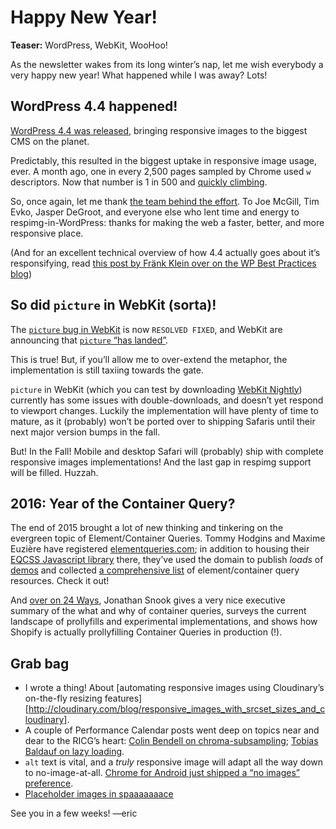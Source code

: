# Happy New Year!

**Teaser:** WordPress, WebKit, WooHoo!

As the newsletter wakes from its long winter’s nap, let me wish everybody a very happy new year! What happened while I was away? Lots!

## WordPress 4.4 happened!

[WordPress 4.4 was released][wp-release], bringing responsive images to the biggest CMS on the planet.

Predictably, this resulted in the biggest uptake in responsive image usage, ever. A month ago, one in every 2,500 pages sampled by Chrome used `w` descriptors. Now that number is 1 in 500 and [quickly climbing][chrome-status].

So, once again, let me thank [the team behind the effort][wp-respimg-team]. To Joe McGill, Tim Evko, Jasper DeGroot, and everyone else who lent time and energy to respimg-in-WordPress: thanks for making the web a faster, better, and more responsive place.

(And for an excellent technical overview of how 4.4 actually goes about it’s responsifying, read [this post by Fränk Klein over on the WP Best Practices blog][wp-best])

## So did `picture` in WebKit (sorta)!

The [`picture` bug in WebKit][webkit-bug] is now `RESOLVED FIXED`, and WebKit are announcing that [`picture` “has landed”][webkit-tweet].

This is true! But, if you’ll allow me to over-extend the metaphor, the implementation is still taxiing towards the gate.

`picture` in WebKit (which you can test by downloading [WebKit Nightly][webkit-nightly]) currently has some issues with double-downloads, and doesn’t yet respond to viewport changes. Luckily the implementation will have plenty of time to mature, as it (probably) won’t be ported over to shipping Safaris until their next major version bumps in the fall.

But! In the Fall! Mobile and desktop Safari will (probably) ship with complete responsive images implementations! And the last gap in respimg support will be filled. Huzzah.

## 2016: Year of the Container Query?

The end of 2015 brought a lot of new thinking and tinkering on the evergreen topic of Element/Container Queries. Tommy Hodgins and Maxime Euzière have registered [elementqueries.com][eq-com]; in addition to housing their [EQCSS Javascript library][eqcss] there, they’ve used the domain to publish *loads* of [demos][eq-demos] and collected [a comprehensive list][eq-resources] of element/container query resources. Check it out!

And [over on 24 Ways][ways], Jonathan Snook gives a very nice executive summary of the what and why of container queries, surveys the current landscape of prollyfills and experimental implementations, and shows how Shopify is actually prollyfilling Container Queries in production (!).

## Grab bag

- I wrote a thing! About [automating responsive images using Cloudinary’s on-the-fly resizing  features][http://cloudinary.com/blog/responsive_images_with_srcset_sizes_and_cloudinary].
- A couple of Performance Calendar posts went deep on topics near and dear to the RICG’s heart: [Colin Bendell on chroma-subsampling][chroma]; [Tobias Baldauf on lazy loading][lazy].
- `alt` text is vital, and a *truly* responsive image will adapt all the way down to no-image-at-all. [Chrome for Android just shipped a “no images” preference][no-images].
- [Placeholder images in spaaaaaaace][space]


See you in a few weeks!
—eric

[wp-release]: https://codex.wordpress.org/Version_4.4
[chrome-status]: https://www.chromestatus.com/metrics/feature/timeline/popularity/524
[wp-best]: http://wpbestpractices.com/wordpress-4-4-responsive-images/
[wp-respimg-team]: https://github.com/ResponsiveImagesCG/wp-tevko-responsive-images/graphs/contributors

[webkit-bug]: https://bugs.webkit.org/show_bug.cgi?id=116963
[webkit-tweet]: https://twitter.com/webkit/status/672430609491431425
[webkit-nightly]: http://nightly.webkit.org

[eq-com]: http://elementqueries.com
[eqcss]: https://github.com/eqcss/eqcss 
[eq-demos]: http://elementqueries.com/#demos
[eq-resources]: http://elementqueries.com/#further-reading
[ways]: https://24ways.org/2015/being-responsive-to-the-small-things/

[chroma]: http://calendar.perfplanet.com/2015/why-arent-your-images-using-chroma-subsampling/
[lazy]: http://calendar.perfplanet.com/2015/immaculate-imagery-with-lazy-pictures-bpg/
[no-images]: http://www.theverge.com/2015/12/1/9827386/google-chrome-android-data-saver-image-blocking
[space]: https://spaceholder.cc
